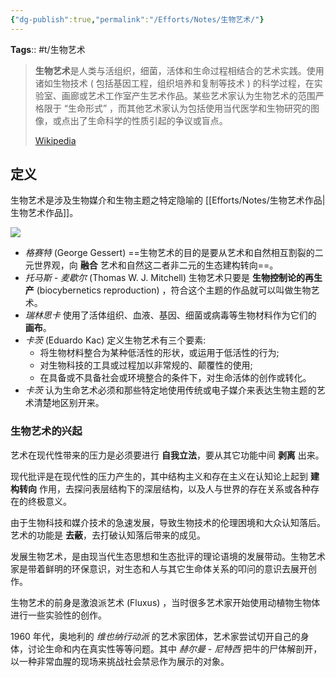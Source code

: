 ```yaml
---
{"dg-publish":true,"permalink":"/Efforts/Notes/生物艺术/"}
---
```


**Tags**::  #t/生物艺术

>**生物艺术**是人类与活组织，细菌，活体和生命过程相结合的艺术实践。使用诸如生物技术 ( 包括基因工程，组织培养和复制等技术 ) 的科学过程，在实验室、画廊或艺术工作室产生艺术作品。某些艺术家认为生物艺术的范围严格限于 “生命形式” ，而其他艺术家认为包括使用当代医学和生物研究的图像，或点出了生命科学的性质引起的争议或盲点。
>
> [Wikipedia](https://en.wikipedia.org/wiki/BioArt)

## 定义

生物艺术是涉及生物媒介和生物主题之特定隐喻的 [[Efforts/Notes/生物艺术作品\|生物艺术作品]]。

![](https://img.ractive.site/ominivore/i/2024-07/127701f66ddac467b699a8ff3890c48a.png)

- *格赛特* (George Gessert) ==生物艺术的目的是要从艺术和自然相互割裂的二元世界观，向 **融合** 艺术和自然这二者非二元的生态建构转向==。
- *托马斯 - 麦歇尔* (Thomas W. J. Mitchell) 生物艺术只要是 **生物控制论的再生产** (biocybernetics reproduction) ，符合这个主题的作品就可以叫做生物艺术。
- *瑞林思卡* 使用了活体组织、血液、基因、细菌或病毒等生物材料作为它们的 **画布**。
- *卡茨* (Eduardo Kac) 定义生物艺术有三个要素:
	- 将生物材料整合为某种低活性的形状，或运用于低活性的行为;
	- 对生物科技的工具或过程加以非常规的、颠覆性的使用;
	- 在具备或不具备社会或环境整合的条件下，对生命活体的创作或转化。
- *卡茨* 认为生命艺术必须和那些特定地使用传统或电子媒介来表达生物主题的艺术清楚地区别开来。

### 生物艺术的兴起

艺术在现代性带来的压力是必须要进行 **自我立法**，要从其它功能中间 **剥离** 出来。

现代批评是在现代性的压力产生的，其中结构主义和存在主义在认知论上起到 **建构转向** 作用，去探问表层结构下的深层结构，以及人与世界的存在关系或各种存在的终极意义。

由于生物科技和媒介技术的急速发展，导致生物技术的伦理困境和大众认知落后。艺术的功能是 **去蔽**，去打破认知落后带来的成见。

发展生物艺术，是由现当代生态思想和生态批评的理论语境的发展带动。生物艺术家是带着鲜明的环保意识，对生态和人与其它生命体关系的叩问的意识去展开创作。

生物艺术的前身是激浪派艺术 (Fluxus) ，当时很多艺术家开始使用动植物生物体进行一些实验性的创作。

1960 年代，奥地利的 *维也纳行动派* 的艺术家团体，艺术家尝试切开自己的身体，讨论生命和内在真实性等等问题。其中 *赫尔曼 - 尼特西* 把牛的尸体解剖开，以一种非常血腥的现场来挑战社会禁忌作为展示的对象。